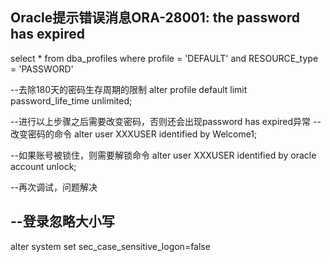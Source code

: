 ## Oracle提示错误消息ORA-28001: the password has expired

select * from dba_profiles 
where profile = 'DEFAULT' 
and RESOURCE_type = 'PASSWORD'

--去除180天的密码生存周期的限制
alter profile default limit password_life_time unlimited;

--进行以上步骤之后需要改变密码，否则还会出现password has expired异常
-- 改变密码的命令
alter user XXXUSER identified by Welcome1; 

--如果账号被锁住，则需要解锁命令
alter user XXXUSER identified by oracle account unlock; 

--再次调试，问题解决



## --登录忽略大小写
alter system set sec_case_sensitive_logon=false

